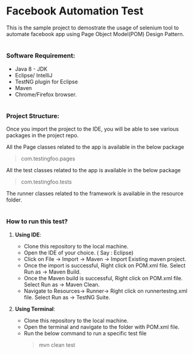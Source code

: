 # Facebook Automation Test
This is the sample project to demostrate the usage of selenium tool to automate facebook app using Page Object Model(POM)
Design Pattern.

# <h3>Software Requirement:
* Java 8 - JDK
* Eclipse/ IntelliJ
* TestNG plugin for Eclipse
* Maven
* Chrome/Firefox browser.

# <h3>Project Structure:
Once you import the project to the IDE, you will be able to see various packages in the
project repo.

All the Page classes related to the app is available in the below package
>com.testingfoo.pages

All the test classes related to the app is available in the below package
>com.testingfoo.tests

The runner classes related to the framework is available in the resource folder.

# <h3>How to run this test?
1. **Using IDE**:
     * Clone this repository to the local machine.
     * Open the IDE of your choice. ( Say : Eclipse)
     * Click on File -> Import -> Maven -> Import Existing maven project.
     * Once the import is successful, Right click on POM.xml file. Select Run as -> Maven Build.
     * Once the Maven build is successful, Right click on POM.xml file. Select Run as -> Maven Clean.
     * Navigate to Resources-> Runner-> Right click on runnertestng.xml file. Select Run as -> TestNG Suite.
  
  2. **Using Terminal**:
     * Clone this repository to the local machine.
     * Open the terminal and navigate to the folder with POM.xml file.
     * Run the below command to run a specific test file       
       >mvn clean test
       
